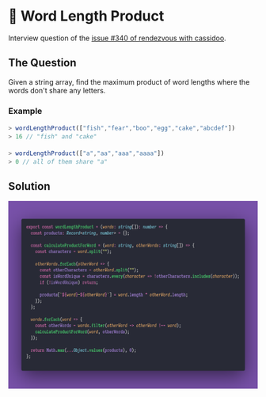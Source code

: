 # 🪇 Word Length Product

Interview question of the [issue #340 of rendezvous with cassidoo](https://buttondown.email/cassidoo/archive/dont-let-doubt-stop-you-from-getting-where-you/).

## The Question

Given a string array, find the maximum product of word lengths where the words don't share any
letters.

### Example

```js
> wordLengthProduct(["fish","fear","boo","egg","cake","abcdef"])
> 16 // "fish" and "cake"

> wordLengthProduct(["a","aa","aaa","aaaa"])
> 0 // all of them share "a"
```

## Solution

![Code Polaroid](./code-screenshot.png)
